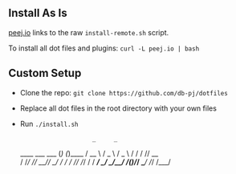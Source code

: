 ## Install As Is
[peej.io](http://peej.io) links to the raw `install-remote.sh` script.

To install all dot files and plugins: `curl -L peej.io | bash`


## Custom Setup
* Clone the repo: `git clone https://github.com/db-pj/dotfiles` 
* Replace all dot files in the root directory with your own files
* Run `./install.sh`

                          _     _       
    ____   ___   ___     (_)   (_)____ 
   / __ \ / _ \ / _ \   / /   / // __ \
  / /_/ //  __//  __/  / /_  / // /_/ /
 / ____/ \___/ \___/__/ /(_)/_/ \____/
/_/                /___/              
